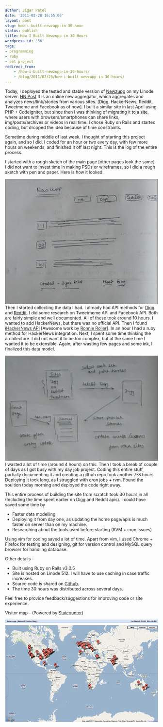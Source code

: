 ```yaml
---
author: Jigar Patel
date: '2011-02-28 16:55:00'
layout: post
slug: how-i-built-newzupp-in-30-hour
status: publish
title: How I Built Newzupp in 30 Hours
wordpress_id: '56'
tags:
- programming
- ruby
- pet project
redirect_from:
    - /how-i-built-newzupp-in-30-hours/
    - /blog/2011/02/28/how-i-built-newzupp-in-30-hours/
---
```


Today, I deployed the tested and stable version of
[Newzupp](http://newzupp.com "Newzupp") on my Linode server.
[HN Post](http://news.ycombinator.com/item?id=2271119) It is an
online new aggregator, which aggregates and analyzes
news/link/stories from various sites. \[Digg, HackerNews, Reddit,
Tweetmeme and Facebook as of now\]. I built a similar site in last
April using PHP + CodeIgniter, but since then I was thinking of
migrating it to a site, where users with browsers/smartphones can
share links, img/posts/archives or videos in real time. I chose Ruby on Rails
and started coding, but dropped the idea because of time
constraints.

Sometime during middle of last week, I thought of starting this
project again, and so I did. I coded for an hour or two every day,
with few more hours on weekends, and finished it off last night.
This is the log of the entire process.

I started with a rough sketch of the main page \[other pages look
the same\]. I did not want to invest time in making PSDs or
wireframes, so I did a rough sketch with pen and paper. Here is how
it looked.



![Sketch](/img/posts/archives/how-i-built-newzupp-in-30-hours/1.png)
Then I started collecting the data I had. I already had API methods
for
[Digg](http://jigarpatel.in/digg-api-with-ruby-on-rails "Digg - Newzupp")
and
[Reddit](http://jigarpatel.in/reddit-api-with-ruby-on-rails "Reddit - Newzupp").
I did some research on Tweetmeme API and Facebook API. Both are
fairly simple and well documented. All of these took around 10
hours. I wanted to add HackerNews, but there was no official API.
Then I found
[iHackerNews API](http://api.ihackernews.com/ "iHackerNews") \[Awesome
work by [Ronnie Roller](http://ronnieroller.com/ "Ronnie Roller")\].
In an hour I had a ruby method for HackerNews integration.
Next, I spent some time thinking the architecture. I did not want
it to be too complex, but at the same time I wanted it to be
extensible. Again, after wasting few pages and some ink, I
finalized this data model.



![Architecture](/img/posts/archives/how-i-built-newzupp-in-30-hours/2.png)
I wasted a lot of time (around 4 hours) on this. Then I took a
break of couple of days as I got busy with my day job project.
Coding this entire stuff, partially documenting it and creating a
github repo took another 7-8 hours.
Deploying it took long, as I struggled with cron jobs + rvm. Found
the soultion today morning and deployed the code right away.

This entire process of building the site from scratch took 30 hours
in all (Including the time spent earlier on Digg and Reddit apis).
I could have saved some time by 

-   Faster data modelling
-   Deploying it from day one, as updating the home page/apis is
    much faster on server than on my machine.
-   Researching about the tools used before starting (RVM + cron
    issues)

Using vim for coding saved a lot of time. Apart from vim, I used
Chrome + Firefox for testing and designing, git for version control
and MySQL query browser for handling database.

Other details -

-   Built using Ruby on Rails v3.0.5
-   Site is hosted on Linode 512. I will have to use caching in
    case traffic increases.
-   Source code is shared on
    [Github](https://github.com/jagira/newzupp "Newzupp - Source").
-   The time 30 hours was distributed across several days.

Feel free to provide feedback/suggestions for improving code or
site experience.

Visitor map - (Powered by
[Statcounter](http://statcounter.com "Statcounter"))



![Newzupp\_visitors\_map](/img/posts/archives/how-i-built-newzupp-in-30-hours/3.png)


